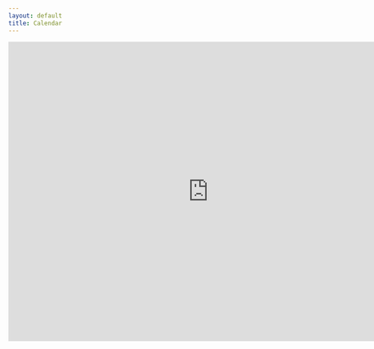 ```yaml
---
layout: default
title: Calendar
---
```


<iframe src="https://calendar.google.com/calendar/embed?src=argylevillagehoa%40gmail.com&ctz=America%2FNew_York" style="border: 0" width="800" height="600" frameborder="0" scrolling="no"></iframe>
